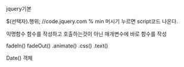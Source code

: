 jquery기본

$(선택자).행위;
//code.jquery.com
% min 머시기 누르면 script코드 나온다.


익명함수
함수를 작성하고 호출하는것이 아닌
매개변수에 바로 함수를 작성

fadeIn()
fadeOut()
.animate()
.css()
.text()

Date() 객체

<!-- //1. Date 객체 생성
var now = new Date();
//2. 연도를 가져오는 메서드 .getFullYear()
console.log(now.getFullYear());
//3. 월 정보를 가져오는 메서드 .getMonth() {0: 1월, 1: 2월, ... 10: 11월, 11: 12월}
console.log(now.getMonth());
//4. 일 정보를 가져오는 메서드 .getDate()
console.log(now.getDate());
//5. 1970년 1월 1일 00:00:00을 기준으로 흐른 시간을 밀리초로 표시하는 메서드 .getTime()
console.log(now.getTime());
//6. 특정 일의 Date 객체 생성
var christmas = new Date('2020-12-25');
console.log(christmas);
//7. 특정 ms의 Date 객체 생성
var ms = new Date(1000);
console.log(ms); -->